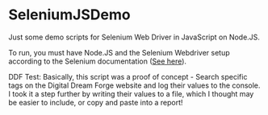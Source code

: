 # SeleniumJSDemo
Just some demo scripts for Selenium Web Driver in JavaScript on Node.JS.

To run, you must have Node.JS and the Selenium Webdriver setup according to the Selenium documentation (<a href="https://www.selenium.dev/documentation/en/selenium_installation/installing_selenium_libraries/">See here</a>).

DDF Test:
Basically, this script was a proof of concept - Search specific tags on the Digital Dream Forge website and log their values to the console. I took it a step further by writing their values to a file, which I thought may be easier to include, or copy and paste into a report!
